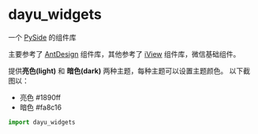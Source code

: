 # dayu_widgets

一个 [PySide](https://wiki.qt.io/PySide) 的组件库

主要参考了 [AntDesign](https://ant.design/) 组件库，其他参考了 [iView](https://www.iviewui.com/) 组件库，微信基础组件。


提供**亮色(light)** 和 **暗色(dark)** 两种主题，每种主题可以设置主题颜色。
以下截图以：

* 亮色 #1890ff
* 暗色 #fa8c16

```python
import dayu_widgets
```
